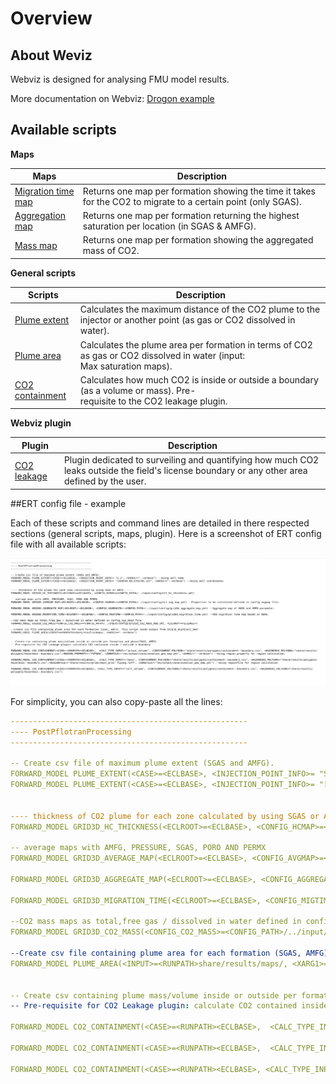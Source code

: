 # Overview

## About Weviz

Webviz is designed for analysing FMU model results.

More documentation on Webviz: [Drogon example](https://webviz-subsurface-example.azurewebsites.net/how-was-this-made)


## Available scripts

**Maps**

| Maps      | Description |
| ----------- | ----------- |
| [Migration time map](../webviz/maps/mig-time.md)     | Returns one map per formation showing the time it takes for the CO2 to migrate to a certain point (only SGAS).|
| [Aggregation map](../webviz/maps/agg-map.md)   | Returns one map per formation returning the highest saturation per location (in SGAS & AMFG). |
| [Mass map](../webviz/maps/mass-map.md)   | Returns one map per formation showing the aggregated mass of CO2.         |

**General scripts**

| Scripts      | Description |
| ----------- | ----------- |
| [Plume extent](../webviz/scripts/plume-extent.md)      | Calculates the maximum distance of the CO2 plume to the injector or another point (as gas or CO2 dissolved in water).|
| [Plume area](../webviz/scripts/plume-area.md)   | Calculates the plume area per formation in terms of CO2 as gas or CO2 dissolved in water (input: Max saturation maps). |
| [CO2 containment](../webviz/scripts/co2-containment.md)   | Calculates how much CO2 is inside or outside a boundary (as a volume or mass). Pre-requisite to the CO2 leakage plugin.|

**Webviz plugin**

| Plugin      | Description |
| ----------- | ----------- |
| [CO2 leakage](../webviz/plugin/co2-leakage.md)   | Plugin dedicated to surveiling and quantifying how much CO2 leaks outside the field's license boundary or any other area defined by the user.|


##ERT config file - example

Each of these scripts and command lines are detailed in there respected sections (general scripts, maps, plugin). 
Here is a screenshot of ERT config file with all available scripts:

![image alt ><](ert_overview.png)


For simplicity, you can also copy-paste all the lines:

``` yaml
-----------------------------------------------------
---- PostPflotranProcessing
-----------------------------------------------------

-- Create csv file of maximum plume extent (SGAS and AMFG). 
FORWARD_MODEL PLUME_EXTENT(<CASE>=<ECLBASE>, <INJECTION_POINT_INFO>= "S-J", <XARG1>="--verbose") --Using well name 
FORWARD_MODEL PLUME_EXTENT(<CASE>=<ECLBASE>, <INJECTION_POINT_INFO>= "[560544.08,6703705.32]", <XARG1>="--verbose") --Using well coordinates


---- thickness of CO2 plume for each zone calculated by using SGAS or AMFG------
FORWARD_MODEL GRID3D_HC_THICKNESS(<ECLROOT>=<ECLBASE>, <CONFIG_HCMAP>=<CONFIG_PATH>/../input/config/ecl_hc_thickness.yml)

-- average maps with AMFG, PRESSURE, SGAS, PORO AND PERMX
FORWARD_MODEL GRID3D_AVERAGE_MAP(<ECLROOT>=<ECLBASE>, <CONFIG_AVGMAP>=<CONFIG_PATH>/../input/config/ecl_avg_map.yml) --Properties to be calculated defined in config_avgmap file.

FORWARD_MODEL GRID3D_AGGREGATE_MAP(<ECLROOT>=<ECLBASE>, <CONFIG_AGGREGATE>=<CONFIG_PATH>/../input/config/grid3d_aggregate_map.yml) --Aggregate map of SGAS and AMFG parameter.

FORWARD_MODEL GRID3D_MIGRATION_TIME(<ECLROOT>=<ECLBASE>, <CONFIG_MIGTIME>=<CONFIG_PATH>/../input/config/grid3d_migration_time.yml) --CO2 migration time map based on SGAS.

--CO2 mass maps as total,free gas / dissolved in water defined in config_co2_mass file 
FORWARD_MODEL GRID3D_CO2_MASS(<CONFIG_CO2_MASS>=<CONFIG_PATH>/../input/config/grid3d_co2_mass_map.yml, <ECLROOT>=<ECLBASE>) 

--Create csv file containing plume area for each formation (SGAS, AMFG). This script needs output from GRID3D_AGGREGATE_MAP:
FORWARD_MODEL PLUME_AREA(<INPUT>=<RUNPATH>share/results/maps/, <XARG1>="--verbose")


-- Create csv containing plume mass/volume inside or outside per formation and phase(SGAS, AMFG)
-- Pre-requisite for CO2 Leakage plugin: calculate CO2 contained inside / outside a boundary

FORWARD_MODEL CO2_CONTAINMENT(<CASE>=<RUNPATH><ECLBASE>,  <CALC_TYPE_INPUT>="actual_volume", <CONTAINMENT_POLYGON>="share/results/polygons/containment--boundary.csv", <HAZARDOUS_POLYGON>="share/results/polygons/hazardous--boundary.csv",<REGION_PROPERTY>="FIPSEG", <ZONEFILE>="rms/output/zone/zonation_geo_map.yml", <XARG1>="--verbose") --Using region_property for region calculation.

FORWARD_MODEL CO2_CONTAINMENT(<CASE>=<RUNPATH><ECLBASE>,  <CALC_TYPE_INPUT>="mass", <CONTAINMENT_POLYGON>="share/results/polygons/containment--boundary.csv", <HAZARDOUS_POLYGON>="share/results/polygons/hazardous--boundary.csv",<REGIONFILE>="share/results/grids/main_grid--fipseg.roff", <ZONEFILE>="rms/output/zone/zonation_geo_map.yml") --Using regionfile for region calculation

FORWARD_MODEL CO2_CONTAINMENT(<CASE>=<RUNPATH><ECLBASE>, <CALC_TYPE_INPUT>="cell_volume", <CONTAINMENT_POLYGON>="share/results/polygons/containment--boundary.csv", <HAZARDOUS_POLYGON>="share/results/polygons/hazardous--boundary.csv")

```